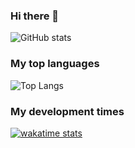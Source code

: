 ### Hi there 👋

<!--
**hwisaac/hwisaac** is a ✨ _special_ ✨ repository because its `README.md` (this file) appears on your GitHub profile.

Here are some ideas to get you started:

- 🔭 I’m currently working on ...
- 🌱 I’m currently learning ...
- 👯 I’m looking to collaborate on ...
- 🤔 I’m looking for help with ...
- 💬 Ask me about ...
- 📫 How to reach me: ...
- 😄 Pronouns: ...
- ⚡ Fun fact: ...
-->

![GitHub stats](https://github-readme-stats.vercel.app/api?username=hwisaac&show_icons=true)

<!--START_SECTION:waka-->
<!--END_SECTION:waka-->


<h3>My top languages</h3>

![Top Langs](https://github-readme-stats.vercel.app/api/top-langs/?username=hwisaac&layout=compact&card_width=444&langs_count=8&theme=gruvbox&hide=html)

<h3>My development times</h3>

[![wakatime stats](https://github-readme-stats.vercel.app/api/wakatime?username=hwisaac&layout=compact&theme=gruvbox)](https://github.com/anuraghazra/github-readme-stats)
